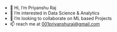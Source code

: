 - 👋 Hi, I’m Priyanshu Raj
- 👀 I’m interested in Data Science & Analytics
- 🌱 I’m looking to collaborate on ML based Projects
- 📫 reach me at 001priyanshuraj@gmail.com

<!---
priyanshur25/priyanshur25 is a ✨ special ✨ repository because its `README.md` (this file) appears on your GitHub profile.
You can click the Preview link to take a look at your changes.
--->
